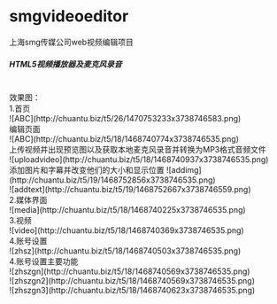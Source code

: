 # smgvideoeditor
上海smg传媒公司web视频编辑项目 <br>
<h5>HTML5视频播放器及麦克风录音</h5>  <br>
效果图：<br>
1.首页<br>
![ABC](http://chuantu.biz/t5/26/1470753233x3738746583.png) <br>
编辑页面<br>
![ABC](http://chuantu.biz/t5/18/1468740774x3738746535.png) <br>
上传视频并出现预览图以及获取本地麦克风录音并转换为MP3格式音频文件 <br>
![uploadvideo](http://chuantu.biz/t5/18/1468740937x3738746535.png)<br>
添加图片和字幕并改变他们的大小和显示位置
![addimg](http://chuantu.biz/t5/19/1468752856x3738746535.png)<br>
![addtext](http://chuantu.biz/t5/19/1468752667x3738746559.png)<br>
2.媒体界面<br>
![media](http://chuantu.biz/t5/18/1468740225x3738746535.png) <br>
3.视频<br>
![video](http://chuantu.biz/t5/18/1468740369x3738746535.png) <br>
4.账号设置<br>
![zhsz](http://chuantu.biz/t5/18/1468740503x3738746535.png) <br>
4.账号设置主要功能 <br>
![zhszgn](http://chuantu.biz/t5/18/1468740569x3738746535.png)<br>
![zhszgn2](http://chuantu.biz/t5/18/1468740569x3738746535.png)<br>
![zhszgn3](http://chuantu.biz/t5/18/1468740623x3738746535.png)<br>


